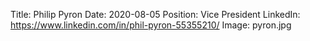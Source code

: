 Title: Philip Pyron
Date: 2020-08-05
Position: Vice President
LinkedIn: https://www.linkedin.com/in/phil-pyron-55355210/
Image: pyron.jpg